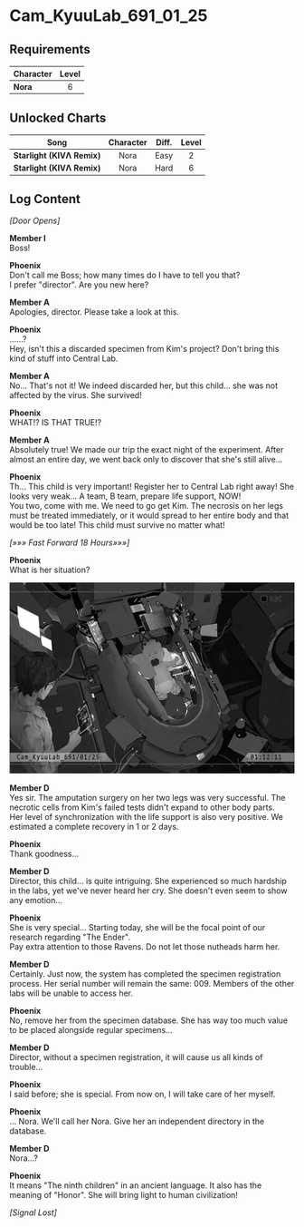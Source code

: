# Cam_KyuuLab_691_01_25
## Requirements
|Character|Level|
|---------|:---:|
|**Nora** |  6  |

## Unlocked Charts
|           Song           |Character|Diff.|Level|
|--------------------------|:-------:|:---:|:---:|
|**Starlight (KIVΛ Remix)**|  Nora   |Easy |  2  |
|**Starlight (KIVΛ Remix)**|  Nora   |Hard |  6  |

## Log Content
*\[Door Opens\]*

**Member I**<br>
Boss!

**Phoenix**<br>
Don't call me Boss; how many times do I have to tell you that? <br>
I prefer "director". Are you new here?

**Member A**<br>
Apologies, director. Please take a look at this.

**Phoenix**<br>
......?<br>
Hey, isn't this a discarded specimen from Kim's project? Don't bring this kind of stuff into Central Lab.

**Member A**<br>
No... That's not it! We indeed discarded her, but this child... she was not affected by the virus. She survived!

**Phoenix**<br>
WHAT!? IS THAT TRUE!?

**Member A**<br>
Absolutely true! We made our trip the exact night of the experiment. After almost an entire day, we went back only to discover that she's still alive...

**Phoenix**<br>
Th... This child is very important! Register her to Central Lab right away! She looks very weak... A team, B team, prepare life support, NOW!<br>
You two, come with me. We need to go get Kim. The necrosis on her legs must be treated immediately, or it would spread to her entire body and that would be too late! This child must survive no matter what!

*[»»» Fast Forward 18 Hours»»»]*

**Phoenix**<br>
What is her situation?

![noos1101.png](./attachments/noos1101.png)

**Member D**<br>
Yes sir. The amputation surgery on her two legs was very successful. The necrotic cells from Kim's failed tests didn't expand to other body parts.<br>
Her level of synchronization with the life support is also very positive. We estimated a complete recovery in 1 or 2 days.

**Phoenix**<br>
Thank goodness...

**Member D**<br>
Director, this child... is quite intriguing. She experienced so much hardship in the labs, yet we've never heard her cry. She doesn't even seem to show any emotion...

**Phoenix**<br>
She is very special... Starting today, she will be the focal point of our research regarding "The Ender". <br>
Pay extra attention to those Ravens. Do not let those nutheads harm her.

**Member D**<br>
Certainly. Just now, the system has completed the specimen registration process. Her serial number will remain the same: 009. Members of the other labs will be unable to access her.

**Phoenix**<br>
No, remove her from the specimen database. She has way too much value to be placed alongside regular specimens...

**Member D**<br>
Director, without a specimen registration, it will cause us all kinds of trouble...

**Phoenix**<br>
I said before; she is special. From now on, I will take care of her myself.

**Phoenix**<br>
... Nora. We'll call her Nora. Give her an independent directory in the database.

**Member D**<br>
Nora...?

**Phoenix**<br>
It means "The ninth children" in an ancient language. It also has the meaning of "Honor". She will bring light to human civilization!

*[Signal Lost]*